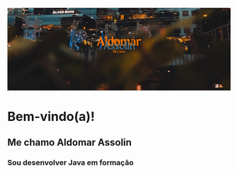 

![Capa](src/main/java/br/com/aldomarassolin/portifolio_dev/assets/imagens/capa.png)

# Bem-vindo(a)!

## Me chamo Aldomar Assolin
### Sou desenvolver Java em formação

